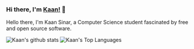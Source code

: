 ### Hi there, I'm [Kaan!](https://kurenet.com) 👋 

Hello there, I'm Kaan Sinar, a Computer Science student fascinated by free and open source software.

![Kaan's github stats](https://github-readme-stats.vercel.app/api?username=ksinar&show_icons=true)
![Kaan's Top Languages](https://github-readme-stats.vercel.app/api/top-langs/?username=ksinar&layout=compact)

